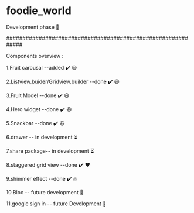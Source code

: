 # foodie_world
Development phase  💪


#############################################################

Components overview :

1.Fruit carousal --added ✔️ 😃

2.Listview.buider/Gridview.builder --done ✔️ 😃


3.Fruit Model --done ✔️ 😃


4.Hero widget --done ✔️ 😃


5.Snackbar --done ✔️ 😃


6.drawer -- in development  ⏳


7.share package-- in development ⏳


8.staggered grid view --done ✔️ ❤️


9.shimmer effect --done ✔️ 🔥


10.Bloc -- future development  🔮


11.google sign in -- future Development 🔮



